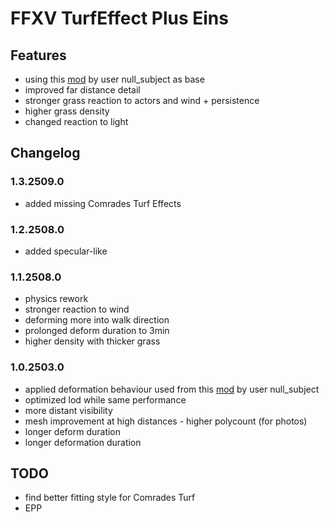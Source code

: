 # FFXV TurfEffect Plus Eins

## Features
- using this [mod](https://www.moddb.com/mods/more-responsive-turfeffects-grass/downloads/null-turfeffects-0-1-4) by user null_subject as base
- improved far distance detail
- stronger grass reaction to actors and wind + persistence
- higher grass density
- changed reaction to light

## Changelog

### 1.3.2509.0
- added missing Comrades Turf Effects		 							 
### 1.2.2508.0
- added specular-like
### 1.1.2508.0
- physics rework
- stronger reaction to wind
- deforming more into walk direction
- prolonged deform duration to 3min
- higher density with thicker grass
### 1.0.2503.0
- applied deformation behaviour used from this [mod](https://www.moddb.com/mods/more-responsive-turfeffects-grass/downloads/null-turfeffects-0-1-4) by user null_subject
- optimized lod while same performance
- more distant visibility
- mesh improvement at high distances - higher polycount (for photos)
- longer deform duration
- longer deformation duration

## TODO
- find better fitting style for Comrades Turf
- EPP